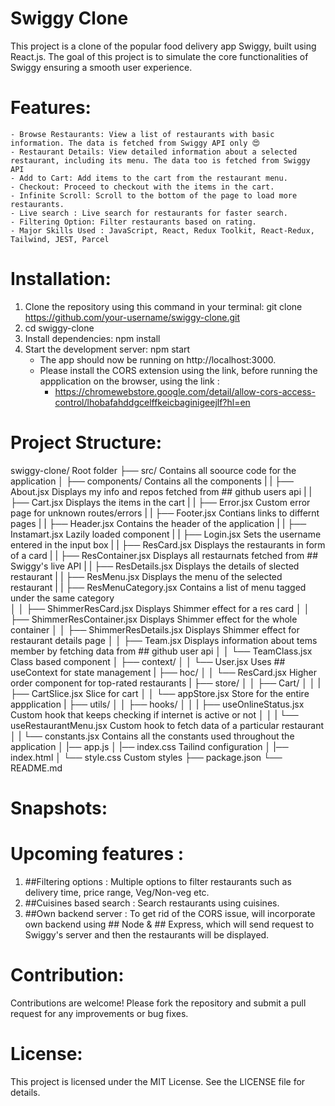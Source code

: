 # Swiggy Clone
This project is a clone of the popular food delivery app Swiggy, built using React.js. The goal of this project is to simulate the core functionalities of Swiggy ensuring a smooth user experience. 

# Features:
    - Browse Restaurants: View a list of restaurants with basic information. The data is fetched from Swiggy API only 😍
    - Restaurant Details: View detailed information about a selected restaurant, including its menu. The data too is fetched from Swiggy API
    - Add to Cart: Add items to the cart from the restaurant menu.
    - Checkout: Proceed to checkout with the items in the cart.
    - Infinite Scroll: Scroll to the bottom of the page to load more restaurants.
    - Live search : Live search for restaurants for faster search.
    - Filtering Option: Filter restaurants based on rating.
    - Major Skills Used : JavaScript, React, Redux Toolkit, React-Redux, Tailwind, JEST, Parcel 

# Installation:

1. Clone the repository using this command in your terminal: git clone https://github.com/your-username/swiggy-clone.git
2. cd swiggy-clone
3. Install dependencies: npm install
4. Start the development server: npm start
    - The app should now be running on http://localhost:3000.
    - Please install the CORS extension using the link, before running the appplication on the browser, using the link :
        - https://chromewebstore.google.com/detail/allow-cors-access-control/lhobafahddgcelffkeicbaginigeejlf?hl=en


# Project Structure:
swiggy-clone/                                     Root folder
├── src/                                          Contains all soource code for the application
│   ├── components/                               Contains all the components
|   |   ├── About.jsx                             Displays my info and repos fetched from ## github users api
|   |   ├── Cart.jsx                              Displays the items in the cart
|   |   ├── Error.jsx                             Custom error page for unknown routes/errors
|   |   ├── Footer.jsx                            Contians links to differnt pages
|   |   ├── Header.jsx                            Contains the header of the application
|   |   ├── Instamart.jsx                         Lazily loaded component
|   |   ├── Login.jsx                             Sets the username entered in the input box
|   |   ├── ResCard.jsx                           Displays the restaurants in form of a card
|   |   ├── ResContainer.jsx                      Displays all restaurnats fetched from ## Swiggy's live API
|   |   ├── ResDetails.jsx                        Displays the details of slected restaurant
|   |   ├── ResMenu.jsx                           Displays the menu of the selected restaurant
|   |   ├── ResMenuCategory.jsx                   Contains a list of menu tagged under the same category         
│   │   ├── ShimmerResCard.jsx                    Displays Shimmer effect for a res card
│   │   ├── ShimmerResContainer.jsx               Displays Shimmer effect for the whole container 
│   │   ├── ShimmerResDetails.jsx                 Displays Shimmer effect for restaurant details page
│   │   ├── Team.jsx                              Displays information about tems member by fetching data from ## github user api
│   │   └── TeamClass.jsx                         Class based component
│   ├── context/
│   │   └── User.jsx                              Uses ## useContext for state management
|   ├── hoc/
│   │   └── ResCard.jsx                           Higher order component for top-rated restaurants
|   ├── store/
│   │   ├── Cart/
│   │   |    ├── CartSlice.jsx                    Slice for cart 
│   │   └── appStore.jsx                          Store for the entire appplication
|   ├── utils/
│   │   ├── hooks/
│   │   |    ├── useOnlineStatus.jsx              Custom hook that keeps checking if internet is active or not
│   │   |    └── useRestaurantMenu.jsx            Custom hook to fetch data of a particular restaurant
│   |   └── constants.jsx                         Contains all the constants used throughout the application
│   |── app.js
│   |── index.css                                 Tailind configuration
│   |── index.html
│   └── style.css                                 Custom styles
├── package.json
└── README.md

# Snapshots: 

# Upcoming features : 
1. ##Filtering options : Multiple options to filter restaurants such as delivery time, price range, Veg/Non-veg etc.
2. ##Cuisines based search : Search restaurants using cuisines.
3. ##Own backend server : To get rid of the CORS issue, will incorporate own backend using ## Node & ## Express, which will send request to Swiggy's server and then the restaurants will be displayed.

# Contribution:
Contributions are welcome! Please fork the repository and submit a pull request for any improvements or bug fixes.

# License:
This project is licensed under the MIT License. See the LICENSE file for details.


